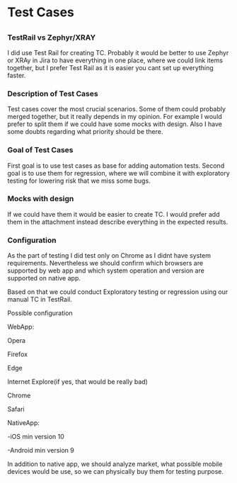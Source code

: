 # Test Cases

##

### TestRail vs Zephyr/XRAY

I did use Test Rail for creating TC. Probably it would be better to use Zephyr or XRAy in Jira to have everything in one place, where we could link items together, but I prefer Test Rail as it is easier you cant set up everything faster.

### Description of Test Cases

Test cases cover the most crucial scenarios. Some of them could probably merged together, but it really depends in my opinion. For example I would prefer to split them if we could have some mocks with design. Also I have some doubts regarding what priority should be there.

### Goal of Test Cases

First goal is to use test cases as base for adding automation tests. Second goal is to use them for regression, where we will combine it with exploratory testing for lowering risk that we miss some bugs.

### Mocks with design

If we could have them it would be easier to create TC. I would prefer add them in the attachment instead describe everything in the expected results.

### Configuration

As the part of testing I did test only on Chrome as I didnt have system requirements. Nevertheless we should confirm which browsers are supported by web app and which system operation and version are supported on native app.

Based on that we could conduct Exploratory testing or regression using our manual TC in TestRail.

Possible configuration

WebApp:

Opera

Firefox

Edge

Internet Explore(if yes, that would be really bad)

Chrome

Safari

NativeApp:

-iOS min version 10

-Android min version 9

In addition to native app, we should analyze market, what possible mobile devices would be use, so we can physically buy them for testing purpose.
